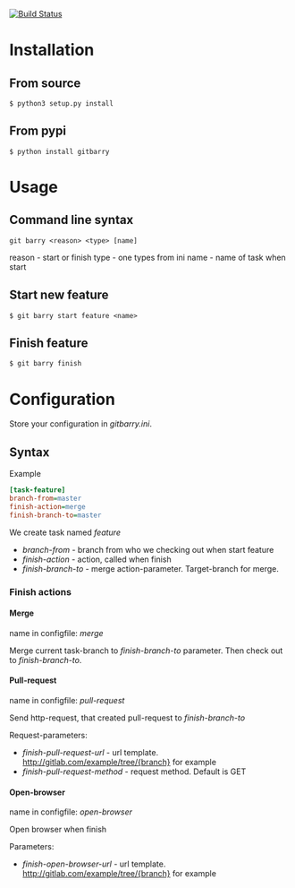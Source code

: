 [![Build Status](https://travis-ci.org/a1fred/git-barry.svg?branch=master)](https://travis-ci.org/a1fred/git-barry)


# Installation
## From source
```shell
$ python3 setup.py install
```
## From pypi
```shell
$ python install gitbarry
```

# Usage

## Command line syntax
```shell
git barry <reason> <type> [name]
```
reason - start or finish
type - one types from ini
name - name of task when start


## Start new feature
```shell
$ git barry start feature <name>
```

## Finish feature
```shell
$ git barry finish
```

# Configuration
Store your configuration in *gitbarry.ini*.

## Syntax
Example
```ini
[task-feature]
branch-from=master
finish-action=merge
finish-branch-to=master
```

We create task named *feature*
 - *branch-from* - branch from who we checking out when start feature
 - *finish-action* - action, called when finish
 - *finish-branch-to* - merge action-parameter. Target-branch for merge.

### Finish actions
#### Merge
name in configfile: *merge*

Merge current task-branch to *finish-branch-to* parameter.
Then check out to *finish-branch-to*.

#### Pull-request
name in configfile: *pull-request*

Send http-request, that created pull-request to *finish-branch-to*

Request-parameters:
* *finish-pull-request-url* - url template. http://gitlab.com/example/tree/{branch} for example
* *finish-pull-request-method* - request method. Default is GET

#### Open-browser
name in configfile: *open-browser*

Open browser when finish

Parameters:
* *finish-open-browser-url* - url template. http://gitlab.com/example/tree/{branch} for example
